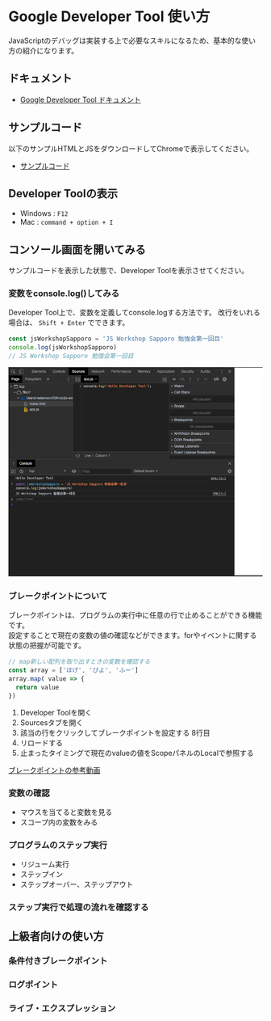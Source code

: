 # Google Developer Tool 使い方

JavaScriptのデバッグは実装する上で必要なスキルになるため、基本的な使い方の紹介になります。

## ドキュメント

- [Google Developer Tool ドキュメント ](https://developers.google.com/web/tools/chrome-devtools/?utm_source=dcc&utm_medium=redirect&utm_campaign=2018Q2)

## サンプルコード

以下のサンプルHTMLとJSをダウンロードしてChromeで表示してください。

- [サンプルコード](https://github.com/js-workshop-sapporo/document/tree/master/devtool/example)

## Developer Toolの表示

- Windows : `F12`
- Mac : `command + option + I`

## コンソール画面を開いてみる

サンプルコードを表示した状態で、Developer Toolを表示させてください。

### 変数をconsole.log()してみる

Developer Tool上で、変数を定義してconsole.logする方法です。
改行をいれる場合は、 `Shift + Enter` でできます。

```js
const jsWorkshopSapporo = 'JS Workshop Sapporo 勉強会第一回目'
console.log(jsWorkshopSapporo)
// JS Workshop Sapporo 勉強会第一回目
```

![変数をconsole.log()](assets/20190522005936.png)

### ブレークポイントについて

ブレークポイントは、プログラムの実行中に任意の行で止めることができる機能です。<br>
設定することで現在の変数の値の確認などができます。forやイベントに関する状態の把握が可能です。

```js
// map新しい配列を取り出すときの変数を確認する
const array = ['ほげ', 'ぴよ', 'ふー']
array.map( value => {
  return value
})
```

1. Developer Toolを開く
2. Sourcesタブを開く
3. 該当の行をクリックしてブレークポイントを設定する 8行目
4. リロードする
5. 止まったタイミングで現在のvalueの値をScopeパネルのLocalで参照する

<a href="https://www.dropbox.com/s/t1esjt5auyol0y4/20190523010950.mp4?dl=0" target="_blank">ブレークポイントの参考動画</a>

### 変数の確認

- マウスを当てると変数を見る
- スコープ内の変数をみる

### プログラムのステップ実行

- リジューム実行
- ステップイン
- ステップオーバー、ステップアウト

### ステップ実行で処理の流れを確認する

## 上級者向けの使い方

### 条件付きブレークポイント

### ログポイント

### ライブ・エクスプレッション